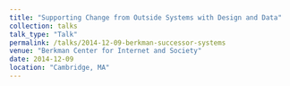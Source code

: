 ```yaml
---
title: "Supporting Change from Outside Systems with Design and Data"
collection: talks
talk_type: "Talk"
permalink: /talks/2014-12-09-berkman-successor-systems
venue: "Berkman Center for Internet and Society"
date: 2014-12-09
location: "Cambridge, MA"
---
```

